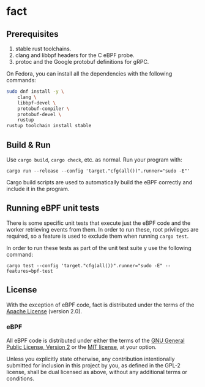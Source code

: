 # fact

## Prerequisites

1. stable rust toolchains.
1. clang and libbpf headers for the C eBPF probe.
1. protoc and the Google protobuf definitions for gRPC.

On Fedora, you can install all the dependencies with the following
commands:

```sh
sudo dnf install -y \
    clang \
    libbpf-devel \
    protobuf-compiler \
    protobuf-devel \
    rustup
rustup toolchain install stable
```

## Build & Run

Use `cargo build`, `cargo check`, etc. as normal. Run your program with:

```shell
cargo run --release --config 'target."cfg(all())".runner="sudo -E"'
```

Cargo build scripts are used to automatically build the eBPF correctly
and include it in the program.

## Running eBPF unit tests

There is some specific unit tests that execute just the eBPF code and
the worker retrieving events from them. In order to run these, root
privileges are required, so a feature is used to exclude them when
running `cargo test`.

In order to run these tests as part of the unit test suite y use the
following command:

```shell
cargo test --config 'target."cfg(all())".runner="sudo -E" --features=bpf-test
```

## License

With the exception of eBPF code, fact is distributed under the terms
of the [Apache License] (version 2.0).

### eBPF

All eBPF code is distributed under either the terms of the
[GNU General Public License, Version 2] or the [MIT license], at your
option.

Unless you explicitly state otherwise, any contribution intentionally
submitted for inclusion in this project by you, as defined in the GPL-2
license, shall be dual licensed as above, without any additional terms
or conditions.

[Apache license]: LICENSE-APACHE
[MIT license]: LICENSE-MIT
[GNU General Public License, Version 2]: LICENSE-GPL2

